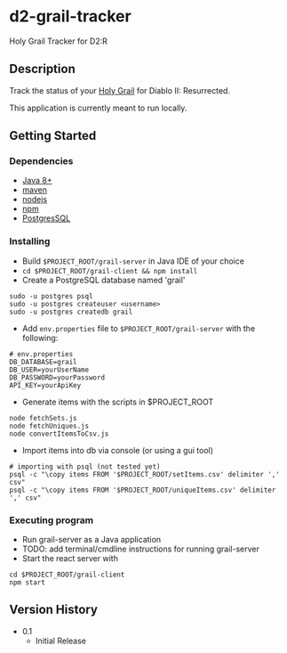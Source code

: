 # d2-grail-tracker

Holy Grail Tracker for D2:R

## Description

Track the status of your [Holy Grail](https://www.reddit.com/r/diablo2/comments/sjipqb/what_exactly_is_a_holy_grail_run/) for Diablo II: Resurrected.

This application is currently meant to run locally.

## Getting Started

### Dependencies

* [Java 8+](https://www.java.com/en/)
* [maven](https://maven.apache.org/)
* [nodejs](https://nodejs.org)
* [npm](https://www.npmjs.com/)
* [PostgresSQL](https://www.postgresql.org/)

### Installing

* Build `$PROJECT_ROOT/grail-server` in Java IDE of your choice
* `cd $PROJECT_ROOT/grail-client && npm install` 
* Create a PostgreSQL database named 'grail'
```
sudo -u postgres psql
sudo -u postgres createuser <username>
sudo -u postgres createdb grail
```
* Add `env.properties` file to `$PROJECT_ROOT/grail-server` with the following:
```
# env.properties
DB_DATABASE=grail
DB_USER=yourUserName
DB_PASSWORD=yourPassword
API_KEY=yourApiKey
```
* Generate items with the scripts in $PROJECT_ROOT
```
node fetchSets.js
node fetchUniques.js
node convertItemsToCsv.js
```
* Import items into db via console (or using a gui tool)
```
# importing with psql (not tested yet)
psql -c "\copy items FROM '$PROJECT_ROOT/setItems.csv' delimiter ',' csv"
psql -c "\copy items FROM '$PROJECT_ROOT/uniqueItems.csv' delimiter ',' csv"
```

### Executing program
* Run grail-server as a Java application
* TODO: add terminal/cmdline instructions for running grail-server
* Start the react server with
```
cd $PROJECT_ROOT/grail-client
npm start
```

## Version History

* 0.1
    * Initial Release
